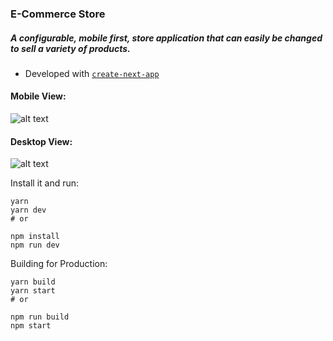 ### E-Commerce Store
##### A configurable, mobile first, store application that can easily be changed to sell a variety of products.

- Developed with [`create-next-app`](https://github.com/zeit/next.js/tree/canary/packages/create-next-app)

#### Mobile View:
![alt text](./mobile.gif)

#### Desktop View:
![alt text](./desktop.gif)

Install it and run:

```
yarn
yarn dev
# or

npm install
npm run dev
```

Building for Production:

```
yarn build
yarn start
# or

npm run build
npm start
```